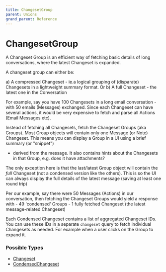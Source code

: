 ```yaml
---
title: ChangesetGroup
parent: Unions
grand_parent: Reference
---
```


# ChangesetGroup

A Changeset Group is an efficient way of fetching basic details of long
conversations, where the latest Changeset is expanded.

A changeset group can either be:

a) A compressed Changeset - ie.a logical grouping of (disparate) Changesets
in a lightweight summary format. Or
b) A full Changeset - the latest one in the Conversation

For example, say you have 100 Changesets in a long email conversation -
with 50 emails (Messages) exchanged. Since each Changeset can have several
actions, it would be very expensive to fetch and parse all Actions (Email
Messages etc).

Instead of fetching all Changesets, fetch the Changeset Groups (aka Groups).
Most Group objects will contain only one Message (or Note) Changeset. This
means you can display a Group in a UI using a brief summary (or "snippet")
- derived from the message. It also contains hints about the Changesets in
that Group, e.g. does it have attachments?

The only exception here is that the last/latest Group object will contain
the *full* Changeset (not a condensed version like the others). This is so
the UI can always display the full details of the latest message (saving
at least one round trip)

Per our example, say there were 50 Messages (Actions) in our conversation,
then fetching the Changeset Groups would yield a response with - 49
'condensed' Groups - 1 fully fetched Changeset (the latest message-related
Changeset)

Each Condensed Changeset contains a list of aggregated Changeset IDs. You can use these
IDs in a separate `changeset` query to fetch individual Changesets as needed. For
example when a user clicks on the Group to expand it.

<h3 id="fields">Possible Types</h3>

<ul>

  <li><a href="/docs/reference/object/changeset">Changeset</a></li>

  <li><a href="/docs/reference/object/condensed_changeset">CondensedChangeset</a></li>

</ul>

